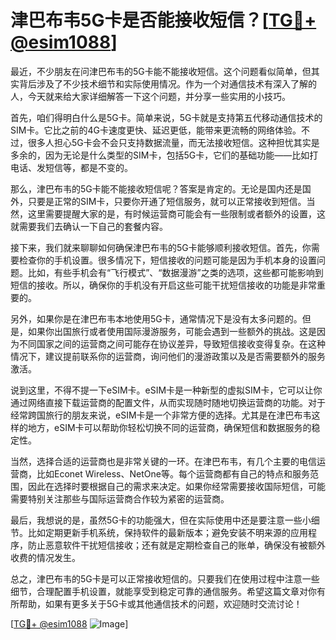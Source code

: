 # 津巴布韦5G卡是否能接收短信？[[TG💪+ @esim1088](https://t.me/s/esim1088)]

最近，不少朋友在问津巴布韦的5G卡能不能接收短信。这个问题看似简单，但其实背后涉及了不少技术细节和实际使用情况。作为一个对通信技术有深入了解的人，今天就来给大家详细解答一下这个问题，并分享一些实用的小技巧。

首先，咱们得明白什么是5G卡。简单来说，5G卡就是支持第五代移动通信技术的SIM卡。它比之前的4G卡速度更快、延迟更低，能带来更流畅的网络体验。不过，很多人担心5G卡会不会只支持数据流量，而无法接收短信。这种担忧其实是多余的，因为无论是什么类型的SIM卡，包括5G卡，它们的基础功能——比如打电话、发短信等，都是不变的。

那么，津巴布韦的5G卡能不能接收短信呢？答案是肯定的。无论是国内还是国外，只要是正常的SIM卡，只要你开通了短信服务，就可以正常接收到短信。当然，这里需要提醒大家的是，有时候运营商可能会有一些限制或者额外的设置，这就需要我们去确认一下自己的套餐内容。

接下来，我们就来聊聊如何确保津巴布韦的5G卡能够顺利接收短信。首先，你需要检查你的手机设置。很多情况下，短信接收的问题可能是因为手机本身的设置问题。比如，有些手机会有“飞行模式”、“数据漫游”之类的选项，这些都可能影响到短信的接收。所以，确保你的手机没有开启这些可能干扰短信接收的功能是非常重要的。

另外，如果你是在津巴布韦本地使用5G卡，通常情况下是没有太多问题的。但是，如果你出国旅行或者使用国际漫游服务，可能会遇到一些额外的挑战。这是因为不同国家之间的运营商之间可能存在协议差异，导致短信接收变得复杂。在这种情况下，建议提前联系你的运营商，询问他们的漫游政策以及是否需要额外的服务激活。

说到这里，不得不提一下eSIM卡。eSIM卡是一种新型的虚拟SIM卡，它可以让你通过网络直接下载运营商的配置文件，从而实现随时随地切换运营商的功能。对于经常跨国旅行的朋友来说，eSIM卡是一个非常方便的选择。尤其是在津巴布韦这样的地方，eSIM卡可以帮助你轻松切换不同的运营商，确保短信和数据服务的稳定性。

当然，选择合适的运营商也是非常关键的一环。在津巴布韦，有几个主要的电信运营商，比如Econet Wireless、NetOne等。每个运营商都有自己的特点和服务范围，因此在选择时要根据自己的需求来决定。如果你经常需要接收国际短信，可能需要特别关注那些与国际运营商合作较为紧密的运营商。

最后，我想说的是，虽然5G卡的功能强大，但在实际使用中还是要注意一些小细节。比如定期更新手机系统，保持软件的最新版本；避免安装不明来源的应用程序，防止恶意软件干扰短信接收；还有就是定期检查自己的账单，确保没有被额外收费的情况发生。

总之，津巴布韦的5G卡是可以正常接收短信的。只要我们在使用过程中注意一些细节，合理配置手机设置，就能享受到稳定可靠的通信服务。希望这篇文章对你有所帮助，如果有更多关于5G卡或其他通信技术的问题，欢迎随时交流讨论！

[[TG💪+ @esim1088](https://t.me/s/esim1088) ![Image](https://i.postimg.cc/4NQfJmqS/Snipaste-2025-05-13-00-14-12.png)]